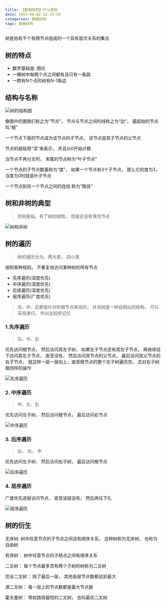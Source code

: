 ```yaml
---
title: 【数据结构】什么是树
date: 2019-06-02 22:14:50
categories: 数据结构
tags: 数据结构
---
```


树是由若干个有限节点组成的一个具有层次关系的集合

## 树的特点

* 数学基础是: 图论
* 一棵树中每两个点之间都有且只有一条路
* 一颗有N个点的树有N-1条边

## 结构与名称
![树的结构图](http://img.nixiaolei.com/structure-tree.png)

像图中的圈我们称之为“节点”， 节点与节点之间的线称之为“边”， 最起始的节点叫“根”

一个节点下面的节点成为该节点的子节点， 该节点是其子节点的父节点

节点的层级用“深”来表示， 并且以0开始计数

当节点不再分叉时， 末尾的节点称为“叶子节点”

一个节点的子节点数量称为“度”， 如果一个节点有3个子节点， 那么它的度为3， 当度为0时就是叶子节点

一个节点到另一个节点之间的连线 称为“路径”


## 树和非树的典型
> 空树是指，有了树的结构， 但是还没有填充节点


![树和非树](http://img.nixiaolei.com/treeAndNoTree.png)

## 树的遍历
> 树的遍历分为，两大类， 四小类

按照某种规则， 不重复地访问某种树的所有节点

* 先序遍历(深度优先)
* 中序遍历(深度优先)
* 后续遍历(深度优先)
* 层序遍历(广度优先)

> 先、中、后都是针对的根节点来说的， 并且树是一种自相似的结构， 可以采用递归， 所以比较好记忆

### 1.先序遍历
> 左、中、右

优先访问根节点， 然后访问其左子树， 如果左子节点还有其左子节点， 再继续往下访问其左子节点， 直至没有， 然后访问其节点的父节点， 最后访问其父节点的右子节点， 就这样一层一层向上，直至根节点的整个左子树遍历完， 去对右子树做同样的操作



![先序遍历](http://img.nixiaolei.com/tree-first-order.png)


### 2. 中序遍历
> 中、左、右

优先访问左子树， 然后访问根节点，  最后访问右节点

![中序遍历](http://img.nixiaolei.com/tree-zhong-order.png)



### 3. 后序遍历

> 左、 右、 中

优先访问左子树、 然后访问右子树， 最后访问根节点

![后序遍历](http://img.nixiaolei.com/tree-after-order.png)


### 4. 层序遍历
广度优先逐层访问节点， 直至该层没有， 然后再往下扎

![层序遍历](http://img.nixiaolei.com/cengxu.png)



## 树的衍生

无序树: 树中任意节点的子节点之间没有顺序关系， 这种树称为无序树， 也称为自由树

有序树： 树中任意节点的子结点之间有顺序关系

二叉树： 每个节点最多含有两个子树的树称为二叉树

完全二叉树： 除了最后一层， 其他各层节点数都达到最大

满二叉树： 每一层上的节点数都是最大节点数

霍夫曼树： 带权路径最短的二叉树， 也叫最优二叉树